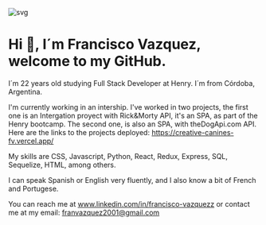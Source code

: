 ![svg](https://user-images.githubusercontent.com/92305777/160832677-c3312f69-9dd7-4491-bc11-ddbf27131998.svg)


# Hi 👋, I´m Francisco Vazquez, welcome to my GitHub.


I´m 22 years old studying Full Stack Developer at Henry. I´m from Córdoba, Argentina.

I'm currently working in an intership. I've worked in two projects, the first one is an Intergation proyect with Rick&Morty API, it's an SPA, as part of the Henry bootcamp. The second one, is also an SPA, with theDogApi.com API. Here are the links to the projects deployed: https://creative-canines-fv.vercel.app/

My skills are CSS, Javascript, Python, React, Redux, Express, SQL, Sequelize, HTML, among others.

I can speak Spanish or English very fluently, and I also know a bit of French and Portugese. 

You can reach me at www.linkedin.com/in/francisco-vazquezz or contact me at my email: franvazquez2001@gmail.com
